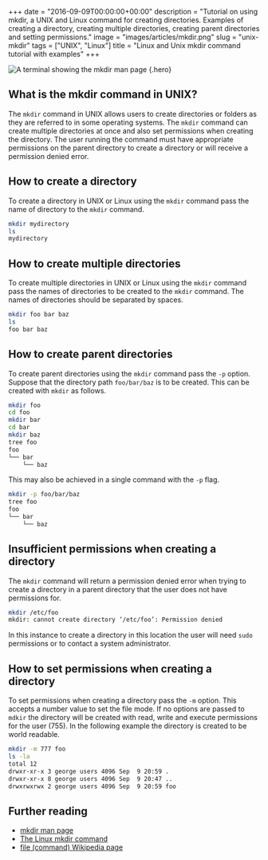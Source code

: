 +++
date = "2016-09-09T00:00:00+00:00"
description = "Tutorial on using mkdir, a UNIX and Linux command for creating directories. Examples of creating a directory, creating multiple directories, creating parent directories and setting permissions."
image = "images/articles/mkdir.png"
slug = "unix-mkdir"
tags = ["UNIX", "Linux"]
title = "Linux and Unix mkdir command tutorial with examples"
+++

<!-- prettier-ignore -->
![A terminal showing the mkdir man page][2]
{.hero}

## What is the mkdir command in UNIX?

The `mkdir` command in UNIX allows users to create directories or folders as
they are referred to in some operating systems. The `mkdir` command can create
multiple directories at once and also set permissions when creating the
directory. The user running the command must have appropriate permissions on the
parent directory to create a directory or will receive a permission denied
error.

## How to create a directory

To create a directory in UNIX or Linux using the `mkdir` command pass the name
of directory to the `mkdir` command.

```sh
mkdir mydirectory
ls
mydirectory
```

## How to create multiple directories

To create multiple directories in UNIX or Linux using the `mkdir` command pass
the names of directories to be created to the `mkdir` command. The names of
directories should be separated by spaces.

```sh
mkdir foo bar baz
ls
foo bar baz
```

## How to create parent directories

To create parent directories using the `mkdir` command pass the `-p` option.
Suppose that the directory path `foo/bar/baz` is to be created. This can be
created with `mkdir` as follows.

```sh
mkdir foo
cd foo
mkdir bar
cd bar
mkdir baz
tree foo
foo
└── bar
    └── baz
```

This may also be achieved in a single command with the `-p` flag.

```sh
mkdir -p foo/bar/baz
tree foo
foo
└── bar
    └── baz
```

## Insufficient permissions when creating a directory

The `mkdir` command will return a permission denied error when trying to create
a directory in a parent directory that the user does not have permissions for.

```sh
mkdir /etc/foo
mkdir: cannot create directory ‘/etc/foo’: Permission denied
```

In this instance to create a directory in this location the user will need
`sudo` permissions or to contact a system administrator.

## How to set permissions when creating a directory

To set permissions when creating a directory pass the `-m` option. This accepts
a number value to set the file mode. If no options are passed to `mdkir` the
directory will be created with read, write and execute permissions for the user
(755). In the following example the directory is created to be world readable.

```sh
mkdir -m 777 foo
ls -la
total 12
drwxr-xr-x 3 george users 4096 Sep  9 20:59 .
drwxr-xr-x 8 george users 4096 Sep  9 20:47 ..
drwxrwxrwx 2 george users 4096 Sep  9 20:59 foo
```

## Further reading

- [mkdir man page][1]
- [The Linux mkdir command][3]
- [file (command) Wikipedia page][4]

[1]: http://linux.die.net/man/1/mkdir
[2]: /images/articles/mkdir.png "Linux and Unix mkdir command"
[3]: http://ww.linfo.org/mkdir.html
[4]: https://en.wikipedia.org/wiki/Mkdir
